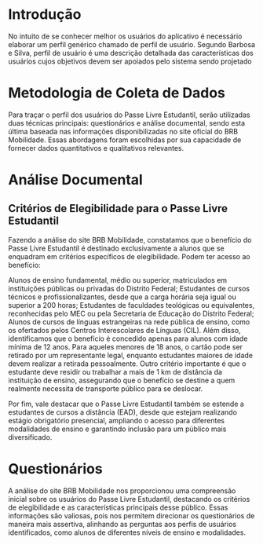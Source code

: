 # Introdução

No intuito de se conhecer melhor os usuários do aplicativo é necessário elaborar um perfil genérico chamado de perfil de usuário. Segundo Barbosa e Silva, perfil de usuário é uma descrição detalhada das características dos usuários cujos objetivos devem ser apoiados pelo sistema sendo projetado

# Metodologia de Coleta de Dados

Para traçar o perfil dos usuários do Passe Livre Estudantil, serão utilizadas duas técnicas principais: questionários e análise documental, sendo esta última baseada nas informações disponibilizadas no site oficial do BRB Mobilidade. Essas abordagens foram escolhidas por sua capacidade de fornecer dados quantitativos e qualitativos relevantes.

# Análise Documental

## Critérios de Elegibilidade para o Passe Livre Estudantil

Fazendo a análise do site BRB Mobilidade, constatamos que o benefício do Passe Livre Estudantil é destinado exclusivamente a alunos que se enquadram em critérios específicos de elegibilidade. Podem ter acesso ao benefício:

Alunos de ensino fundamental, médio ou superior, matriculados em instituições públicas ou privadas do Distrito Federal;
Estudantes de cursos técnicos e profissionalizantes, desde que a carga horária seja igual ou superior a 200 horas;
Estudantes de faculdades teológicas ou equivalentes, reconhecidas pelo MEC ou pela Secretaria de Educação do Distrito Federal;
Alunos de cursos de línguas estrangeiras na rede pública de ensino, como os ofertados pelos Centros Interescolares de Línguas (CIL).
Além disso, identificamos que o benefício é concedido apenas para alunos com idade mínima de 12 anos. Para aqueles menores de 18 anos, o cartão pode ser retirado por um representante legal, enquanto estudantes maiores de idade devem realizar a retirada pessoalmente. Outro critério importante é que o estudante deve residir ou trabalhar a mais de 1 km de distância da instituição de ensino, assegurando que o benefício se destine a quem realmente necessita de transporte público para se deslocar.

Por fim, vale destacar que o Passe Livre Estudantil também se estende a estudantes de cursos a distância (EAD), desde que estejam realizando estágio obrigatório presencial, ampliando o acesso para diferentes modalidades de ensino e garantindo inclusão para um público mais diversificado.


# Questionários

A análise do site BRB Mobilidade nos proporcionou uma compreensão inicial sobre os usuários do Passe Livre Estudantil, destacando os critérios de elegibilidade e as características principais desse público. Essas informações são valiosas, pois nos permitem direcionar os questionários de maneira mais assertiva, alinhando as perguntas aos perfis de usuários identificados, como alunos de diferentes níveis de ensino e modalidades.

